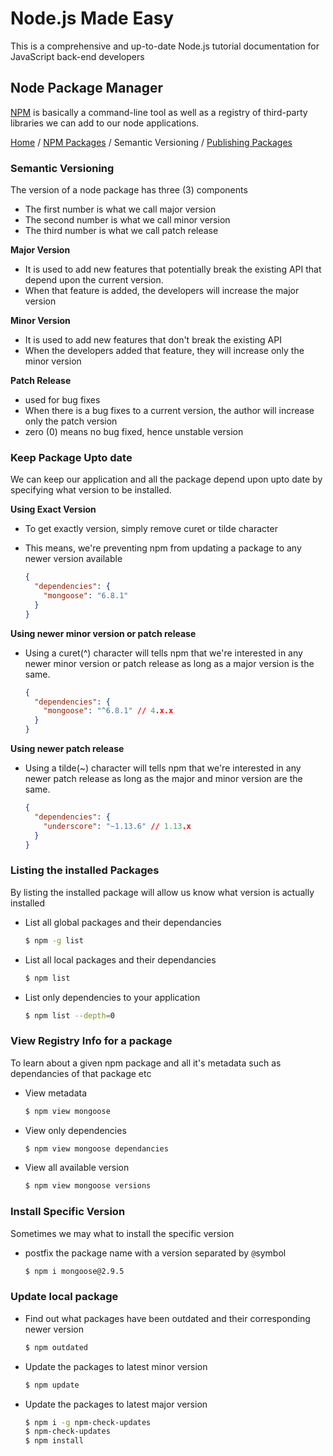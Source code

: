# Node.js Made Easy

This is a comprehensive and up-to-date Node.js tutorial documentation for JavaScript back-end developers

## Node Package Manager

[NPM](https://www.npmjs.com) is basically a command-line tool as well as a registry of third-party libraries we can add to our node applications.

[Home](../README.md) / [NPM Packages](./npm-packages.md) / Semantic Versioning / [Publishing Packages](./publish-package.md)

### Semantic Versioning

The version of a node package has three (3) components

- The first number is what we call major version
- The second number is what we call minor version
- The third number is what we call patch release

**Major Version**

- It is used to add new features that potentially break the existing API that depend upon the current version.
- When that feature is added, the developers will increase the major version

**Minor Version**

- It is used to add new features that don't break the existing API
- When the developers added that feature, they will increase only the minor version

**Patch Release**

- used for bug fixes
- When there is a bug fixes to a current version, the author will increase only the patch version
- zero (0) means no bug fixed, hence unstable version

### Keep Package Upto date

We can keep our application and all the package depend upon upto date by specifying what version to be installed.

**Using Exact Version**

- To get exactly version, simply remove curet or tilde character
- This means, we're preventing npm from updating a package to any newer version available

  ```json
  {
    "dependencies": {
      "mongoose": "6.8.1"
    }
  }
  ```

**Using newer minor version or patch release**

- Using a curet(^) character will tells npm that we're interested in any newer minor version or patch release as long as a major version is the same.

  ```json
  {
    "dependencies": {
      "mongoose": "^6.8.1" // 4.x.x
    }
  }
  ```

**Using newer patch release**

- Using a tilde(~) character will tells npm that we're interested in any newer patch release as long as the major and minor version are the same.

  ```json
  {
    "dependencies": {
      "underscore": "~1.13.6" // 1.13.x
    }
  }
  ```

### Listing the installed Packages

By listing the installed package will allow us know what version is actually installed

- List all global packages and their dependancies

  ```sh
  $ npm -g list
  ```

- List all local packages and their dependancies

  ```sh
  $ npm list
  ```

- List only dependencies to your application

  ```sh
  $ npm list --depth=0
  ```

### View Registry Info for a package

To learn about a given npm package and all it's metadata such as dependancies of that package etc

- View metadata

  ```sh
  $ npm view mongoose
  ```

- View only dependencies

  ```sh
  $ npm view mongoose dependancies
  ```

- View all available version

  ```sh
  $ npm view mongoose versions
  ```

### Install Specific Version

Sometimes we may what to install the specific version

- postfix the package name with a version separated by `@`symbol

  ```sh
  $ npm i mongoose@2.9.5
  ```

### Update local package

- Find out what packages have been outdated and their corresponding newer version

  ```sh
  $ npm outdated
  ```

- Update the packages to latest minor version

  ```sh
  $ npm update
  ```

- Update the packages to latest major version

  ```sh
  $ npm i -g npm-check-updates
  $ npm-check-updates
  $ npm install
  ```
